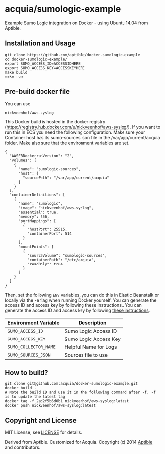 # acquia/sumologic-example

Example Sumo Logic integration on Docker - using Ubuntu 14.04 from Aptible.

## Installation and Usage

    git clone https://github.com/aptible/docker-sumologic-example
    cd docker-sumologic-example/
    export SUMO_ACCESS_ID=ACCESSIDHERE
    export SUMO_ACCESS_KEY=ACCESSKEYHERE
    make build
    make run

## Pre-build docker file

You can use

````
nickveenhof/aws-syslog
````

This Docker build is hosted in the docker registry (https://registry.hub.docker.com/u/nickveenhof/aws-syslog/). If you want to run this in ECS you need the following configuration. Make sure your Container host has its sumo-sources.json file in the /var/app/current/acquia folder. Make also sure that the environment variables are set.

````
{
  "AWSEBDockerrunVersion": "2",
  "volumes": [
    {
      "name": "sumologic-sources",
      "host": {
        "sourcePath": "/var/app/current/acquia"
      }
    }
  ],
  "containerDefinitions": [
    {
      "name": "sumologic",
      "image": "nickveenhof/aws-syslog",
      "essential": true,
      "memory": 256,
      "portMappings": [
        {
          "hostPort": 25515,
          "containerPort": 514
        }
      ],
      "mountPoints": [
        {
          "sourceVolume": "sumologic-sources",
          "containerPath": "/etc/acquia",
          "readOnly": true
        }
      ]
    }
  ]
}
````


Then, set the following `ENV` variables, you can do this in Elastic Beanstalk or locally via the -e flag when running Docker yourself. You can generate the access ID and access key by following these instructions.. You can generate the access ID and access key by following [these instructions](https://service.sumologic.com/help/Generating_Collector_Installation_API_Keys.htm).

| Environment Variable  | Description           |
| --------------------- | --------------------- |
| `SUMO_ACCESS_ID`      | Sumo Logic Access ID  |
| `SUMO_ACCESS_KEY`     | Sumo Logic Access Key |
| `SUMO_COLLECTOR_NAME` | Helpful Name for Logs |
| `SUMO_SOURCES_JSON`   | Sources file to use   |

## How to build?

````
git clone git@github.com:acquia/docker-sumologic-example.git
docker build .
# Note the build ID and use it in the following command after -f. -f is to update the latest tag
docker tag -f 2ad2f5b6d0b1 nickveenhof/aws-syslog:latest
docker push nickveenhof/aws-syslog:latest
````

## Copyright and License

MIT License, see [LICENSE](LICENSE.md) for details.

Derived from Aptible. Customized for Acquia.
Copyright (c) 2014 [Aptible](https://www.aptible.com) and contributors.

